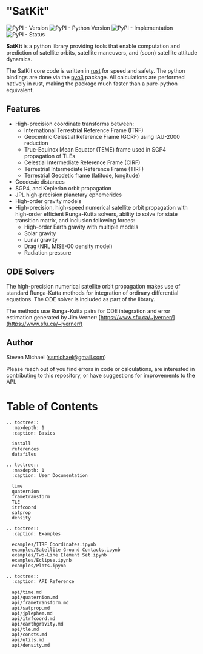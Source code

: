 # "SatKit" 

![PyPI - Version](https://img.shields.io/pypi/v/satkit)
![PyPI - Python Version](https://img.shields.io/pypi/pyversions/satkit)
![PyPI - Implementation](https://img.shields.io/pypi/implementation/satkit)
![PyPI - Status](https://img.shields.io/pypi/status/satkit)

**SatKit** is a python library providing tools that enable computation and prediction of satellite orbits, satellite maneuvers, and (soon) satellite attitude dynamics.  

The SatKit core code is written in [rust](https://www.rust-lang.org) for speed and safety.  The python bindings are done via the [pyo3](https://pyo3.rs) package.  All calculations are performed natively in rust, making the package much faster than a pure-python equivalent.

## Features

- High-precision coordinate transforms between:
  - International Terrestrial Reference Frame (ITRF)
  - Geocentric Celestial Reference Frame (GCRF) using IAU-2000 reduction
  - True-Equinox Mean Equator (TEME) frame used in SGP4 propagation of TLEs
  - Celestial Intermediate Reference Frame (CIRF)
  - Terrestrial Intermediate Reference Frame (TIRF)
  - Terrestrial Geodetic frame (latitude, longitude)
- Geodesic distances
- SGP4, and Keplerian orbit propagation
- JPL high-precision planetary ephemerides
- High-order gravity models
- High-precision, high-speed numerical satellite orbit propagation with high-order efficient Runga-Kutta solvers, ability to solve for state transition matrix, and inclusion following forces:
  - High-order Earth gravity with multiple models
  - Solar gravity
  - Lunar gravity
  - Drag (NRL MISE-00 density model)
  - Radiation pressure

## ODE Solvers

The high-precision numerical satellite orbit propagation makes use of standard Runga-Kutta methods for integration of ordinary differential equations. The ODE solver is included as part of the library.

The methods use Runga-Kutta pairs for ODE integration and error estimation generated by Jim Verner: [https://www.sfu.ca/~jverner/](https://www.sfu.ca/~jverner/)



## Author

Steven Michael (ssmichael@gmail.com)

Please reach out of you find errors in code or calculations, are interested in contributing to this repository, or have suggestions for improvements to the API.

# Table of Contents

```{eval-rst}
.. toctree::
  :maxdepth: 1
  :caption: Basics

  install
  references
  datafiles

.. toctree::
  :maxdepth: 1
  :caption: User Documentation

  time
  quaternion
  frametransform
  TLE
  itrfcoord
  satprop  
  density

.. toctree::
  :caption: Examples

  examples/ITRF Coordinates.ipynb
  examples/Satellite Ground Contacts.ipynb
  examples/Two-Line Element Set.ipynb
  examples/Eclipse.ipynb
  examples/Plots.ipynb

.. toctree::
  :caption: API Reference

  api/time.md
  api/quaternion.md
  api/frametransform.md
  api/satprop.md
  api/jplephem.md
  api/itrfcoord.md
  api/earthgravity.md
  api/tle.md
  api/consts.md
  api/utils.md
  api/density.md

```
